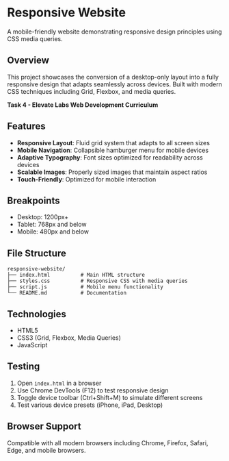 # Responsive Website

A mobile-friendly website demonstrating responsive design principles using CSS media queries.

## Overview

This project showcases the conversion of a desktop-only layout into a fully responsive design that adapts seamlessly across devices. Built with modern CSS techniques including Grid, Flexbox, and media queries.

**Task 4 - Elevate Labs Web Development Curriculum**

## Features

- **Responsive Layout**: Fluid grid system that adapts to all screen sizes
- **Mobile Navigation**: Collapsible hamburger menu for mobile devices
- **Adaptive Typography**: Font sizes optimized for readability across devices
- **Scalable Images**: Properly sized images that maintain aspect ratios
- **Touch-Friendly**: Optimized for mobile interaction

## Breakpoints

- Desktop: 1200px+
- Tablet: 768px and below  
- Mobile: 480px and below

## File Structure

```
responsive-website/
├── index.html          # Main HTML structure
├── styles.css          # Responsive CSS with media queries
├── script.js           # Mobile menu functionality
└── README.md           # Documentation
```

## Technologies

- HTML5
- CSS3 (Grid, Flexbox, Media Queries)
- JavaScript

## Testing

1. Open `index.html` in a browser
2. Use Chrome DevTools (F12) to test responsive design
3. Toggle device toolbar (Ctrl+Shift+M) to simulate different screens
4. Test various device presets (iPhone, iPad, Desktop)

## Browser Support

Compatible with all modern browsers including Chrome, Firefox, Safari, Edge, and mobile browsers.

